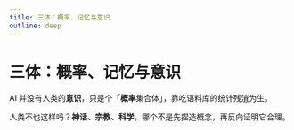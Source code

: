 ```yaml
---
title: 三体：概率、记忆与意识
outline: deep
---
```


# 三体：概率、记忆与意识

AI 并没有人类的**意识**，只是个「**概率**集合体」，靠吃语料库的统计残渣为生。

人类不也这样吗？**神话、宗教、科学**，哪个不是先捏造概念，再反向证明它合理。